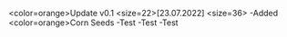 <color=orange>Update v0.1</color>	<size=22>[23.07.2022]</size>
<size=36> 
	-Added <color=orange>Corn Seeds</color>
	-Test
	-Test
	-Test
</size>
